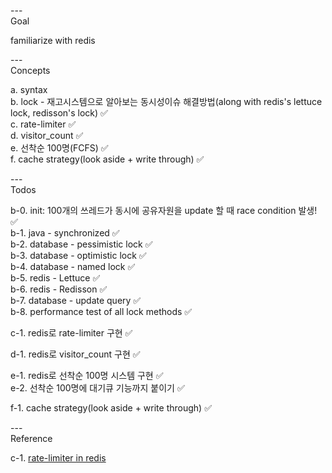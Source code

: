 ---\
Goal


familiarize with redis



---\
Concepts


a. syntax\
b. lock - 재고시스템으로 알아보는 동시성이슈 해결방법(along with redis's lettuce lock, redisson's lock) :white_check_mark:\
c. rate-limiter :white_check_mark:\
d. visitor_count :white_check_mark:\
e. 선착순 100명(FCFS) :white_check_mark:\
f. cache strategy(look aside + write through) :white_check_mark:



---\
Todos


b-0. init: 100개의 쓰레드가 동시에 공유자원을 update 할 때 race condition 발생! :white_check_mark:\
b-1. java - synchronized :white_check_mark:\
b-2. database - pessimistic lock :white_check_mark:\
b-3. database - optimistic lock :white_check_mark:\
b-4. database - named lock :white_check_mark:\
b-5. redis - Lettuce :white_check_mark:\
b-6. redis - Redisson :white_check_mark:\
b-7. database - update query :white_check_mark:\
b-8. performance test of all lock methods :white_check_mark:

c-1. redis로 rate-limiter 구현 :white_check_mark:

d-1. redis로 visitor_count 구현 :white_check_mark:

e-1. redis로 선착순 100명 시스템 구현 :white_check_mark:\
e-2. 선착순 100명에 대기큐 기능까지 붙이기 :white_check_mark:

f-1. cache strategy(look aside + write through) :white_check_mark:

---\
Reference


c-1. [rate-limiter in redis](https://github.com/villainscode/Spring-Redis)
